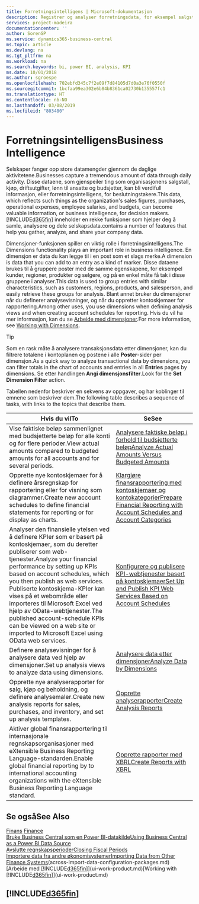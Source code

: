 ```yaml
---
title: Forretningsintelligens | Microsoft-dokumentasjon
description: Registrer og analyser forretningsdata, for eksempel salgstall, kjøp, driftsutgifter, lønn til ansatte og budsjetter, som kan være verdifull informasjon for forretningsintelligens eller beslutningstaking.
services: project-madeira
documentationcenter: ''
author: SorenGP
ms.service: dynamics365-business-central
ms.topic: article
ms.devlang: na
ms.tgt_pltfrm: na
ms.workload: na
ms.search.keywords: bi, power BI, analysis, KPI
ms.date: 10/01/2018
ms.author: sgroespe
ms.openlocfilehash: 702ebfd345c7f2e09f7d84105d7d0a3e76f0550f
ms.sourcegitcommit: 1bcfaa99ea302e6b84b8361ca02730b135557fc1
ms.translationtype: HT
ms.contentlocale: nb-NO
ms.lasthandoff: 03/08/2019
ms.locfileid: "803480"
---
```

# <a name="business-intelligence"></a><span data-ttu-id="80a7e-103">Forretningsintelligens</span><span class="sxs-lookup"><span data-stu-id="80a7e-103">Business Intelligence</span></span>
<span data-ttu-id="80a7e-104">Selskaper fanger opp store datamengder gjennom de daglige aktivitetene.</span><span class="sxs-lookup"><span data-stu-id="80a7e-104">Businesses capture a tremendous amount of data through daily activity.</span></span> <span data-ttu-id="80a7e-105">Disse dataene, som gjenspeiler ting som organisasjonens salgstall, kjøp, driftsutgifter, lønn til ansatte og budsjetter, kan bli verdifull informasjon, eller forretningsintelligens, for beslutningstakere.</span><span class="sxs-lookup"><span data-stu-id="80a7e-105">This data, which reflects such things as the organization's sales figures, purchases, operational expenses, employee salaries, and budgets, can become valuable information, or business intelligence, for decision makers.</span></span> [!INCLUDE[d365fin](includes/d365fin_md.md)] <span data-ttu-id="80a7e-106">inneholder en rekke funksjoner som hjelper deg å samle, analysere og dele selskapsdata.</span><span class="sxs-lookup"><span data-stu-id="80a7e-106">contains a number of features that help you gather, analyze, and share your company data.</span></span>

<span data-ttu-id="80a7e-107">Dimensjoner-funksjonen spiller en viktig rolle i forretningsintelligens.</span><span class="sxs-lookup"><span data-stu-id="80a7e-107">The Dimensions functionality plays an important role in business intelligence.</span></span> <span data-ttu-id="80a7e-108">En dimensjon er data du kan legge til i en post som et slags merke.</span><span class="sxs-lookup"><span data-stu-id="80a7e-108">A dimension is data that you can add to an entry as a kind of marker.</span></span> <span data-ttu-id="80a7e-109">Disse dataene brukes til å gruppere poster med de samme egenskapene, for eksempel kunder, regioner, produkter og selgere, og på en enkel måte få tak i disse gruppene i analyser.</span><span class="sxs-lookup"><span data-stu-id="80a7e-109">This data is used to group entries with similar characteristics, such as customers, regions, products, and salesperson, and easily retrieve these groups for analysis.</span></span> <span data-ttu-id="80a7e-110">Blant annet bruker du dimensjoner når du definerer analysevisninger, og når du oppretter kontoskjemaer for rapportering.</span><span class="sxs-lookup"><span data-stu-id="80a7e-110">Among other uses, you use dimensions  when defining analysis views and when creating account schedules for reporting.</span></span> <span data-ttu-id="80a7e-111">Hvis du vil ha mer informasjon, kan du se [Arbeide med dimensjoner](finance-dimensions.md).</span><span class="sxs-lookup"><span data-stu-id="80a7e-111">For more information, see [Working with Dimensions](finance-dimensions.md).</span></span>

> [!TIP]
> <span data-ttu-id="80a7e-112">Som en rask måte å analysere transaksjonsdata etter dimensjoner, kan du filtrere totalene i kontoplanen og postene i alle **Poster**-sider per dimensjon.</span><span class="sxs-lookup"><span data-stu-id="80a7e-112">As a quick way to analyze transactional data by dimensions, you can filter totals in the chart of accounts and entries in all **Entries** pages by dimensions.</span></span> <span data-ttu-id="80a7e-113">Se etter handlingen **Angi dimensjonsfilter**.</span><span class="sxs-lookup"><span data-stu-id="80a7e-113">Look for the **Set Dimension Filter** action.</span></span>  

<span data-ttu-id="80a7e-114">Tabellen nedenfor beskriver en sekvens av oppgaver, og har koblinger til emnene som beskriver dem.</span><span class="sxs-lookup"><span data-stu-id="80a7e-114">The following table describes a sequence of tasks, with links to the topics that describe them.</span></span>  

| <span data-ttu-id="80a7e-115">Hvis du vil</span><span class="sxs-lookup"><span data-stu-id="80a7e-115">To</span></span> | <span data-ttu-id="80a7e-116">Se</span><span class="sxs-lookup"><span data-stu-id="80a7e-116">See</span></span> |
| --- | --- |
|<span data-ttu-id="80a7e-117">Vise faktiske beløp sammenlignet med budsjetterte beløp for alle konti og for flere perioder.</span><span class="sxs-lookup"><span data-stu-id="80a7e-117">View actual amounts compared to budgeted amounts for all accounts and for several periods.</span></span>|[<span data-ttu-id="80a7e-118">Analysere faktiske beløp i forhold til budsjetterte beløp</span><span class="sxs-lookup"><span data-stu-id="80a7e-118">Analyze Actual Amounts Versus Budgeted Amounts</span></span>](bi-how-analyze-actual-versus-budget.md)|
|<span data-ttu-id="80a7e-119">Opprette nye kontoskjemaer for å definere årsregnskap for rapportering eller for visning som diagrammer.</span><span class="sxs-lookup"><span data-stu-id="80a7e-119">Create new account schedules to define financial statements for reporting or for display as charts.</span></span>|[<span data-ttu-id="80a7e-120">Klargjøre finansrapportering med kontoskjemaer og kontokategorier</span><span class="sxs-lookup"><span data-stu-id="80a7e-120">Prepare Financial Reporting with Account Schedules and Account Categories</span></span>](bi-how-work-account-schedule.md)|
|<span data-ttu-id="80a7e-121">Analyser den finansielle ytelsen ved å definere KPIer som er basert på kontoskjemaer, som du deretter publiserer som web-tjenester.</span><span class="sxs-lookup"><span data-stu-id="80a7e-121">Analyze your financial performance by setting up KPIs based on account schedules, which you then publish as web services.</span></span> <span data-ttu-id="80a7e-122">Publiserte kontoskjema-KPIer kan vises på et webområde eller importeres til Microsoft Excel ved hjelp av OData-webtjenester.</span><span class="sxs-lookup"><span data-stu-id="80a7e-122">The published account-schedule KPIs can be viewed on a web site or imported to Microsoft Excel using OData web services.</span></span>|[<span data-ttu-id="80a7e-123">Konfigurere og publisere KPI-webtjenester basert på kontoskjemaer</span><span class="sxs-lookup"><span data-stu-id="80a7e-123">Set Up and Publish KPI Web Services Based on Account Schedules</span></span>](bi-how-to-set-up-and-publish-kpi-web-services-based-on-account-schedules.md)|
|<span data-ttu-id="80a7e-124">Definere analysevisninger for å analysere data ved hjelp av dimensjoner.</span><span class="sxs-lookup"><span data-stu-id="80a7e-124">Set up analysis views to analyze data using dimensions.</span></span>|[<span data-ttu-id="80a7e-125">Analysere data etter dimensjoner</span><span class="sxs-lookup"><span data-stu-id="80a7e-125">Analyze Data by Dimensions</span></span>](bi-how-analyze-data-dimension.md)|
|<span data-ttu-id="80a7e-126">Opprette nye analyserapporter for salg, kjøp og beholdning, og definere analysemaler.</span><span class="sxs-lookup"><span data-stu-id="80a7e-126">Create new analysis reports for sales, purchases, and inventory, and set up analysis templates.</span></span>|[<span data-ttu-id="80a7e-127">Opprette analyserapporter</span><span class="sxs-lookup"><span data-stu-id="80a7e-127">Create Analysis Reports</span></span>](bi-how-create-analysis-views-reports.md)|
|<span data-ttu-id="80a7e-128">Aktiver global finansrapportering til internasjonale regnskapsorganisasjoner med eXtensible Business Reporting Language-standarden.</span><span class="sxs-lookup"><span data-stu-id="80a7e-128">Enable global financial reporting by to international accounting organizations with the eXtensible Business Reporting Language standard.</span></span>|[<span data-ttu-id="80a7e-129">Opprette rapporter med XBRL</span><span class="sxs-lookup"><span data-stu-id="80a7e-129">Create Reports with XBRL</span></span>](bi-create-reports-with-xbrl.md)|

## <a name="see-also"></a><span data-ttu-id="80a7e-130">Se også</span><span class="sxs-lookup"><span data-stu-id="80a7e-130">See Also</span></span>
<span data-ttu-id="80a7e-131">[Finans](finance.md)  </span><span class="sxs-lookup"><span data-stu-id="80a7e-131">[Finance](finance.md)  </span></span>  
[<span data-ttu-id="80a7e-132">Bruke Business Central som en Power BI-datakilde</span><span class="sxs-lookup"><span data-stu-id="80a7e-132">Using Business Central as a Power BI Data Source</span></span>](across-how-use-financials-data-source-powerbi.md)  
[<span data-ttu-id="80a7e-133">Avslutte regnskapsperioder</span><span class="sxs-lookup"><span data-stu-id="80a7e-133">Closing Fiscal Periods</span></span>](year-close-years-periods.md)  
<span data-ttu-id="80a7e-134">[Importere data fra andre økonomisystemer](across-import-data-configuration-packages.md)</span><span class="sxs-lookup"><span data-stu-id="80a7e-134">[Importing Data from Other Finance Systems](across-import-data-configuration-packages.md)(across-import-data-configuration-packages.md)</span></span>  
<span data-ttu-id="80a7e-135">[Arbeide med [!INCLUDE[d365fin](includes/d365fin_md.md)]](ui-work-product.md)</span><span class="sxs-lookup"><span data-stu-id="80a7e-135">[Working with [!INCLUDE[d365fin](includes/d365fin_md.md)]](ui-work-product.md)</span></span>

## [!INCLUDE[d365fin](includes/free_trial_md.md)]  
 
